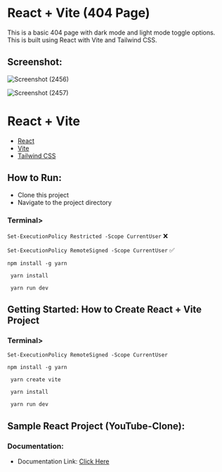 # React + Vite (404 Page)

This is a basic 404 page with dark mode and light mode toggle options. This is built using React with Vite and Tailwind CSS. 

<h2>Screenshot:</h2>


![Screenshot (2456)](https://github.com/user-attachments/assets/d8947306-fba1-4c2c-90c4-cebbad28029a)


![Screenshot (2457)](https://github.com/user-attachments/assets/01a1ce38-f04c-4718-9b32-6885d388dbbe)


<h1>React + Vite</h1>


- [React](https://react.dev/learn) 
- [Vite](https://vitejs.dev/guide/) 
- [Tailwind CSS](https://tailwindcss.com/docs/installation) 




<h2> How to Run: </h2>

- Clone this project
- Navigate to the project directory
  
<h3>Terminal></h3>

```Set-ExecutionPolicy Restricted -Scope CurrentUser``` ❌

```Set-ExecutionPolicy RemoteSigned -Scope CurrentUser``` ✅

``` npm install -g yarn  ```

``` yarn install```

``` yarn run dev```


<h2>Getting Started: How to Create React + Vite Project</h2>

<h3>Terminal></h3>

```Set-ExecutionPolicy RemoteSigned -Scope CurrentUser```

``` npm install -g yarn  ```

``` yarn create vite```

``` yarn install```

``` yarn run dev```


<h2>Sample React Project (YouTube-Clone): </h2>

<h3>Documentation:</h3>

- Documentation Link: [Click Here](https://drive.google.com/drive/folders/1Mj4A7bU38aF8Xdg6eed3Omf6tl_OlaMY)





